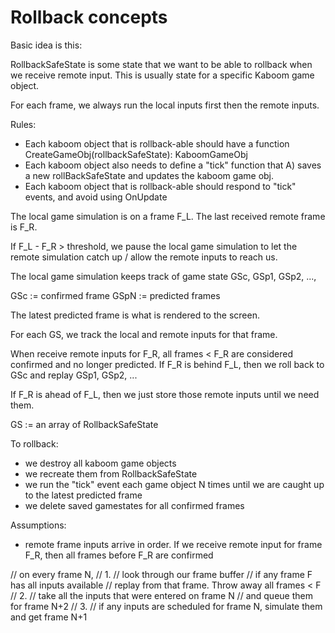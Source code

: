 # Rollback concepts

Basic idea is this:

RollbackSafeState is some state that we want to be able to rollback when we receive remote input. This is usually state for a specific Kaboom game object.


For each frame, we always run the local inputs first then the remote inputs.

Rules:
- Each kaboom object that is rollback-able should have a function CreateGameObj(rollbackSafeState): KaboomGameObj
- Each kaboom object also needs to define a "tick" function that A) saves a new rollBackSafeState and updates the kaboom game obj.
- Each kaboom object that is rollback-able should respond to "tick" events, and avoid using OnUpdate

The local game simulation is on a frame F_L.
The last received remote frame is F_R.

If F_L - F_R > threshold, we pause the local game simulation to let the remote simulation catch up / allow the remote inputs to reach us.

The local game simulation keeps track of game state GSc, GSp1, GSp2, ...,

GSc := confirmed frame
GSpN := predicted frames

The latest predicted frame is what is rendered to the screen.

For each GS, we track the local and remote inputs for that frame.

When receive remote inputs for F_R, all frames < F_R are considered confirmed and no longer predicted. If F_R is behind F_L, then we roll back to GSc and replay GSp1, GSp2, ...

If F_R is ahead of F_L, then we just store those remote inputs until we need them.

GS := an array of RollbackSafeState

To rollback:
- we destroy all kaboom game objects
- we recreate them from RollbackSafeState
- we run the "tick" event each game object N times until we are caught up to the latest predicted frame
- we delete saved gamestates for all confirmed frames

Assumptions:
- remote frame inputs arrive in order. If we receive remote input for frame F_R, then all frames before F_R are confirmed

// on every frame N,
// 1.
// look through our frame buffer
// if any frame F has all inputs available
// replay from that frame. Throw away all frames < F
// 2.
// take all the inputs that were entered on frame N
// and queue them for frame N+2
// 3. 
// if any inputs are scheduled for frame N, simulate them and get frame N+1